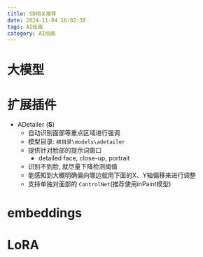 ```yaml
---
title: SD相关推荐
date: 2024-11-04 16:02:38
tags: AI绘画
category: AI绘画
---
```

# 大模型

# 扩展插件
- ADetailer (**S**)
    - 自动识别面部等重点区域进行强调
    - 模型目录: `根目录\models\adetailer`
    - 提供针对脸部的提示词窗口
        - detailed face, close-up, portrait
    - 识别不到脸, 就尽量下降检测阈值
    - 能感知到大概明确偏向哪边就用下面的X、Y轴偏移来进行调整
    - 支持单独对面部的 `ControlNet`(推荐使用inPaint模型)

# embeddings

# LoRA